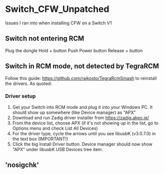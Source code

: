 # Switch_CFW_Unpatched
Issues I ran into when installing CFW on a Switch V1

## Switch not entering RCM
Plug the dongle
Hold + button
Push Power button
Release + button

## Switch in RCM mode, not detected by TegraRCM
Follow this guide: https://github.com/rajkosto/TegraRcmSmash to reinstall the drivers.
As quoted:
### Driver setup
 1. Get your Switch into RCM mode and plug it into your Windows PC. It should show up somewhere (like Device manager) as "APX"
 2. Download and run Zadig driver installer from https://zadig.akeo.ie/
 3. From the device list, choose APX (if it's not showing up in the list, go to Options menu and check List All Devices)
 4. For the driver type, cycle the arrows until you see libusbK (v3.0.7.0) in the text box (IMPORTANT!)
 5. Click the big Install Driver button. Device manager should now show "APX" under libusbK USB Devices tree item.


## 'nosigchk'
